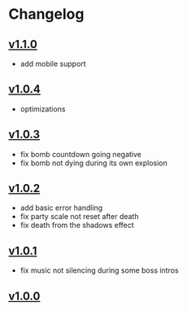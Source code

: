 # Changelog

## [v1.1.0](https://github.com/SweetheartSquad/AGBIC2021-short-rest/compare/v1.0.4...v1.1.0)

- add mobile support

## [v1.0.4](https://github.com/SweetheartSquad/AGBIC2021-short-rest/compare/v1.0.3...v1.0.4)

- optimizations

## [v1.0.3](https://github.com/SweetheartSquad/AGBIC2021-short-rest/compare/v1.0.2...v1.0.3)

- fix bomb countdown going negative
- fix bomb not dying during its own explosion

## [v1.0.2](https://github.com/SweetheartSquad/AGBIC2021-short-rest/compare/v1.0.1...v1.0.2)

- add basic error handling
- fix party scale not reset after death
- fix death from the shadows effect

## [v1.0.1](https://github.com/SweetheartSquad/AGBIC2021-short-rest/compare/v1.0.0...v1.0.1)

- fix music not silencing during some boss intros

## [v1.0.0](https://github.com/SweetheartSquad/AGBIC2021-short-rest/releases/tag/v1.0.0)
